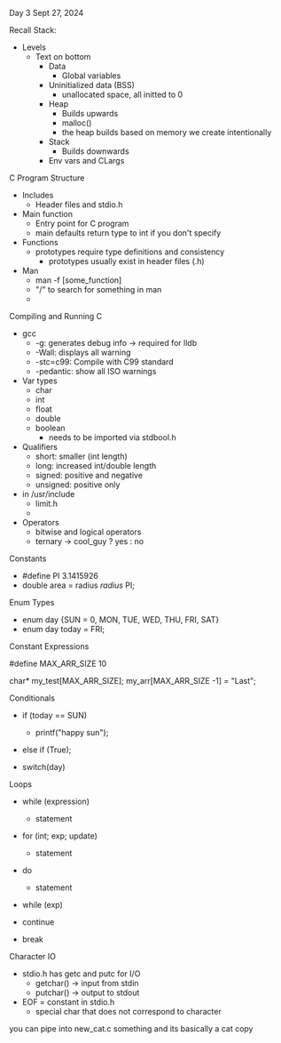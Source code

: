 Day 3
Sept 27, 2024

Recall Stack:

- Levels
  - Text on bottom
    - Data
      - Global variables
    - Uninitialized data (BSS)
      - unallocated space, all initted to 0
    - Heap
      - Builds upwards
      - malloc()
      - the heap builds based on memory we create intentionally
    - Stack
      - Builds downwards
    - Env vars and CLargs

C Program Structure

- Includes
  - Header files and stdio.h
- Main function
  - Entry point for C program
  - main defaults return type to int if you don't specify
- Functions
  - prototypes require type definitions and consistency
    - prototypes usually exist in header files (.h)
- Man
  - man -f [some_function]
  - "/" to search for something in man
  -

Compiling and Running C

- gcc
  - -g:  generates debug info -> required for lldb
  - -Wall:  displays all warning
  - -stc=c99:  Compile with C99 standard
  - -pedantic:  show all ISO warnings
- Var types
  - char
  - int
  - float
  - double
  - boolean
    - needs to be imported via stdbool.h
- Qualifiers
  - short:    smaller (int length)
  - long:     increased int/double length
  - signed:   positive and negative
  - unsigned: positive only
- in /usr/include
  - limit.h
  -
- Operators
  - bitwise and logical operators
  - ternary -> cool_guy ? yes : no

Constants

- #define PI 3.1415926
- double area = radius *radius* PI;

Enum Types

- enum day {SUN = 0, MON, TUE, WED, THU, FRI, SAT}
- enum day today = FRI;

Constant Expressions

#define MAX_ARR_SIZE 10

char* my_test[MAX_ARR_SIZE];
my_arr[MAX_ARR_SIZE -1] = "Last";

Conditionals

- if (today == SUN)
  - printf("happy sun");
- else if (True);
  
- switch(day)

Loops

- while (expression)
  - statement
- for (int; exp; update)
  - statement
- do
  - statement
- while (exp)

- continue
- break

Character IO

- stdio.h has getc and putc for I/O
  - getchar() -> input from stdin
  - putchar() -> output to stdout
- EOF = constant in stdio.h 
  - special char that does not correspond to character
  

you can pipe into new_cat.c something and its basically a cat copy
